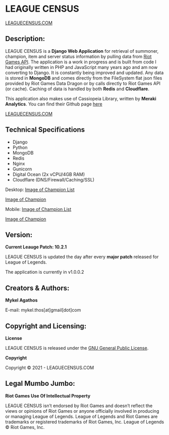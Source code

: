 # LEAGUE CENSUS 

[LEAGUECENSUS.COM](http://www.leaguecensus.com) 

## Description:

LEAGUE CENSUS is a **Django Web Application** for retrieval of summoner, champion, item and server status information by pulling data from [Riot Games API](https://developer.riotgames.com/api/methods). The application is a work in progress and is built from code I had originally written in PHP and JavaScript many years ago and am now converting to Django. It is constantly being improved and updated. Any data is stored in **MongoDB** and comes directly from the FileSystem flat json files provided by Riot Games Data Dragon or by calls directly to Riot Games API (or cache). Caching of data is handled by both **Redis** and **Cloudflare**.

This application also makes use of Cassiopeia Library, written by **Meraki Analytics**. You can find their Github page [here](https://github.com/meraki-analytics/cassiopeia)


[LEAGUECENSUS.COM](https://leaguecensus.com)


## Technical Specifications
* Django
* Python
* MongoDB
* Redis
* Nginx
* Gunicorn
* Digital Ocean (2x vCPU/4GB RAM)
* Cloudflare (DNS/Firewall/Caching/SSL)


Desktop:
[Image of Champion List](https://imgur.com/a/fosMyqa)

[Image of Champion](https://imgur.com/a/GSiPPEq)

Mobile:
[Image of Champion List](https://imgur.com/a/96X6gdX)

[Image of Champion](https://imgur.com/a/Cyn1T6b)


## Version:
**Current Leauge Patch: 10.2.1** 

LEAGUE CENSUS is updated the day after every **major patch** released for League of Legends.

The application is currently in v1.0.0.2


## Creators & Authors:
**Mykel Agathos**

E-mail: mykel.thos[at]gmail[dot]com


## Copyright and Licensing:
**License**

LEAGUE CENSUS is released under the [GNU General Public License](https://github.com/MThos/lolcensus/blob/master/LICENSE.md).

**Copyright**

Copyright © 2021 - LEAGUECENSUS.COM


## Legal Mumbo Jumbo:
**Riot Games Use Of Intellectual Property**

LEAGUE CENSUS isn’t endorsed by Riot Games and doesn’t reflect the views or opinions of Riot Games or anyone officially involved in producing or managing League of Legends. League of Legends and Riot Games are trademarks or registered trademarks of Riot Games, Inc. League of Legends © Riot Games, Inc.
